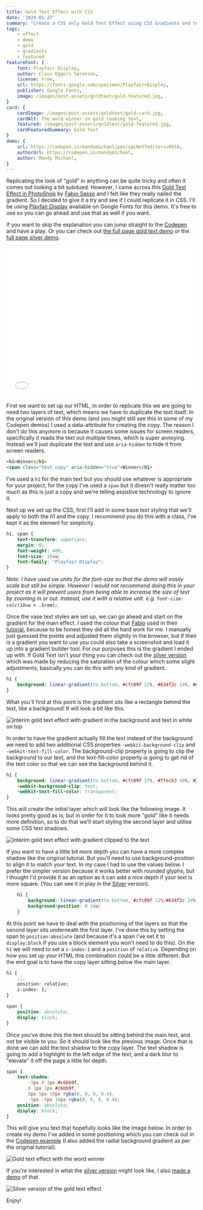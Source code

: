 ```yaml
---
title: Gold Text Effect with CSS
date: '2024-01-27'
summary: 'Create a CSS only Gold Text Effect using CSS Gradients and text shadows.'
tags:
    - effect
    - demo
    - gold
    - gradients
    - featured
featureFont: {
    font: Playfair Display, 
    author: Claus Eggers Sørensen,
    license: Free,
    url: https://fonts.google.com/specimen/Playfair+Display,
    publisher: Google Fonts,   
    image: /images/post-assets/goldtext/gold-featured.jpg,
}
card: {
    cardImage: /images/post-assets/goldtext/gold-card.jpg,
    cardAlt: The word winner in gold looking text,
    featured: /images/post-assets/goldtext/gold-featured.jpg,
    cardFeaturedSummary: Gold Text
}
demo: {
    url: https://codepen.io/mandymichael/pen/xpLNeV?editors=0010,
    authorUrl: https://codepen.io/mandymichael,
    author: Mandy Michael,
}
---
```


Replicating the look of "gold" in anything can be quite tricky and often it comes out looking a bit subdued. However, I came across this <a href="https://design.tutsplus.com/tutorials/how-to-create-a-gold-text-effect-in-photoshop--psd-63">Gold Text Effect in PhotoShop</a> by <a href="https://abduzeedo.com/">Fabio Sasso</a> and I felt like they really nailed the gradient. So I decided to give it a try and see if I could replicate it in CSS. I'll be using <a href="https://fonts.google.com/specimen/Playfair+Display">Playfair Display</a> available on Google Fonts for this demo. It's free to use so you can go ahead and use that as well if you want.

If you want to skip the explanation you can jump straight to the <a href="https://codepen.io/mandymichael/pen/xpLNeV?editors=0010">Codepen</a> and have a play. Or you can check out <a href="/demos/goldtext">the full page gold text demo</a> or the <a href="/demos/silvertext">full page silver demo</a>.

<div class="codepen"><div class="codepen"><iframe height="400" style="width: 100%;" scrolling="no" title="Gold Text Effect" src="//codepen.io/mandymichael/embed/xpLNeV/?height=300&theme-id=dark&default-tab=result" frameBorder="no" allowfullscreen="true"></iframe></div></div>

First we want to set up our HTML, in order to replicate this we are going to need two layers of text, which means we have to duplicate the text itself. In the original version of this demo (and you might still see this in some of my Codepen demos) I used a data-attribute for creating the copy. The reason I don't do this anymore is because it causes some issues for screen readers, specifically it reads the text out multiple times, which is super annoying. Instead we'll just duplicate the text and use `aria-hidden` to hide it from screen readers.

```html
<h1>Winner</h1>
<span class="text copy" aria-hidden="true">Winner</h1>
```
I've used a `h1` for the main text but you should use whatever is appropriate for your project, for the copy I've used a `span` but it doesn't really matter too much as this is just a copy and we're telling assistive technology to ignore it.

Next up we set up the CSS, first I'll add in some base text styling that we'll apply to both the h1 and the copy. I recommend you do this with a class, I've kept it as the element for simplicity. 

```css
h1, span {
    text-transform: uppercase;
    margin: 0;
    font-weight: 400;  
    font-size: 18vw;
    font-family: "Playfair Display";
}
```

*Note: I have used vw units for the font-size so that the demo will easily scale but still be simple. However I would not recommend doing this in your project as it will prevent users from being able to increase the size of text by zooming in or out. Instead, use it with a relative unit. e.g. `font-size: calc(18vw + .5rem);`.*

Once the vase text styles are set up, we can go ahead and start on the gradient for the main effect. I used the colour that <a href="https://abduzeedo.com/">Fabio</a> used in their <a href="https://design.tutsplus.com/tutorials/how-to-create-a-gold-text-effect-in-photoshop--psd-63">tutorial</a>, because to be honest they did all the hard work for me. I manually just guessed the points and adjusted them slightly in the browser, but if their is a gradient you want to use you could also take a screenshot and load it up into a gradient builder tool. For our purposes this is the gradient I ended up with. If Gold Text isn't your thing you can check out the <a href="https://codepen.io/mandymichael/pen/zYbPavV?editors=0100">silver version</a> which was made by reducing the saturation of the colour which some slight adjustments, basically you can do this with any kind of gradient.

```css
h1 {
    background: linear-gradient(to bottom, #cfc09f 22%, #634f2c 24%, #cfc09f 26%, #cfc09f 27%, #ffecb3 40%,#3a2c0f 78%); 
}
```

What you'll find at this point is the gradient sits like a rectangle behind the text, like a background! It will look a bit like this.

![Interim gold text effect with gradient in the background and text in white on top](/images/post-assets/goldtext/goldtext-01.jpg)

In order to have the gradient actually fill the text instead of the background we need to add two additional CSS properties `-webkit-background-clip` and `-webkit-text-fill-color`. The background-clip property is going to clip the background to our text, and the text-fill-color property is going to get rid of the text color so that we can see the background behind it. 

```css
h1 {
    background: linear-gradient(to bottom, #cfc09f 27%, #ffecb3 40%, #3a2c0f 78%); 
    -webkit-background-clip: text;
    -webkit-text-fill-color: transparent;
}
```

This will create the initial layer which will look like the following image. It looks pretty good as is, but in order for it to look more "gold" like it needs more definition, so to do that we'll start styling the second layer and utilise some CSS text shadows.

![Interim gold text effect with gradient clipped to the text](/images/post-assets/goldtext/goldtext-02.jpg)

If you want to have a little bit more depth you can have a more complex shadow like the original tutorial. But you'll need to use background-position to align it to match your text. In my case I had to use the values below. I prefer the simpler version because it works better with rounded glyphs, but I thought I'd provide it as an option as it can add a nice depth if your text is more square. (You can see it in play in the <a href="https://codepen.io/mandymichael/pen/zYbPavV?editors=0100">Silver</a> version).

```css
    h1 {
        background: linear-gradient(to bottom, #cfc09f 22%,#634f2c 24%, #cfc09f 26%, #cfc09f 27%,#ffecb3 40%,#3a2c0f 78%); 
	    background-position: 0 1vw;
    }
```

At this point we have to deal with the positioning of the layers so that the second layer sits underneath the first layer. I've done this by setting the span to `position:absolute` (and because it's a span i've set it to `display:block` if you use a block element you won't need to do this). On the `h1` we will need to set a `z-index:1` and a `position` of `relative`. Depending on how you set up your HTML this combination could be a little different. But the end goal is to have the copy layer sitting below the main layer.

```css
h1 {
    ...
    position: relative;
    z-index: 1;
}

span {
    position: absolute;
    display: block;
}
```

Once you've done this the text should be sitting behind the main text, and not be visible to you. So it should look like the previous image. Once that is done we can add the text shadow to the copy layer. The text shadow is going to add a highlight to the left edge of the text, and a dark blur to "elevate" it off the page a little for depth. 

```css
span {
    text-shadow: 
        -1px 0 1px #c6bb9f, 
        0 1px 1px #c6bb9f, 
        5px 5px 10px rgba(0, 0, 0, 0.4),
        -5px -5px 10px rgba(0, 0, 0, 0.4);
    position: absolute;
    display: block;
}

```

This will give you text that hopefully looks like the image below. In order to create my demo I've added in some positioning which you can check out in the <a href="https://codepen.io/mandymichael/pen/xpLNeV?editors=0010">Codepen example</a> (I also added the radial background gradient as per the original tutorial). 

![Gold text effect with the word winner](/images/post-assets/goldtext/winner-final.jpg)

If you're interested in what the <a href="https://codepen.io/mandymichael/pen/zYbPavV?editors=0100">silver version</a> might look like, I also <a href="https://codepen.io/mandymichael/pen/zYbPavV?editors=0100">made a demo</a> of that. 

![Silver version of the gold text effect](/images/post-assets/goldtext/silver-text.jpg)

Enjoy!